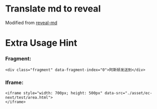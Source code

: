 # Translate md to reveal

Modified from [reveal-md](https://github.com/webpro/reveal-md)


# Extra Usage Hint

### Fragment:

```
<div class="fragment" data-fragment-index="0">阿斯顿发送到</div>
```

### Iframe:

```
<iframe style="width: 700px; height: 500px" data-src="./asset/ec-next/test/area.html">
</iframe>
```

